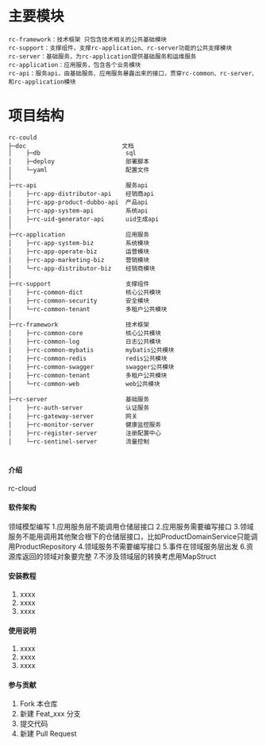 #  主要模块

```
rc-framework：技术框架 只包含技术相关的公共基础模块
rc-support：支撑组件，支撑rc-application、rc-server功能的公共支撑模块
rc-server：基础服务，为rc-application提供基础服务和运维服务
rc-application：应用服务，包含各个业务模块
rc-api：服务api，由基础服务、应用服务暴露出来的接口，贯穿rc-common、rc-server、和rc-application模块
```

# 项目结构

```
rc-could
├─doc                           文档
│    ├─db                        sql
│    ├─deploy                    部署脚本
│    └─yaml                      配置文件
│ 
├─rc-api                         服务api
│    ├─rc-app-distributor-api    经销商api
│    ├─rc-app-product-dubbo-api  产品api
│    ├─rc-app-system-api         系统api
│    ├─rc-uid-generator-api      uid生成api
│   
├─rc-application                 应用服务
│    ├─rc-app-system-biz         系统模块
│    ├─rc-app-operate-biz        运营模块 
│    ├─rc-app-marketing-biz      营销模块
│    └─rc-app-distributor-biz    经销商模块 
│
├─rc-support                     支撑组件
│    ├─rc-common-dict            核心公共模块
│    ├─rc-common-security        安全模块  
│    └─rc-common-tenant          多租户公共模块  
│
├─rc-framework                   技术框架
│    ├─rc-common-core            核心公共模块
│    ├─rc-common-log             日志公共模块
│    ├─rc-common-mybatis         mybatis公共模块
│    ├─rc-common-redis           redis公共模块
│    ├─rc-common-swagger         swagger公共模块
│    ├─rc-common-tenant          多租户公共模块 
│    └─rc-common-web             web公共模块 
│   
├─rc-server                      基础服务
│    ├─rc-auth-server            认证服务
│    ├─rc-gateway-server         网关  
│    ├─rc-monitor-server         健康监控服务 
│    ├─rc-register-server        注册配置中心
│    └─rc-sentinel-server        流量控制
```



# 

#### 介绍
rc-cloud

#### 软件架构
领域模型编写
    1.应用服务层不能调用仓储层接口
    2.应用服务需要编写接口
    3.领域服务不能用调用其他聚合根下的仓储层接口，比如ProductDomainService只能调用ProductRepository
    4.领域服务不需要编写接口
    5.事件在领域服务层出发
    6.资源库返回的领域对象要完整
	7.不涉及领域层的转换考虑用MapStruct

#### 安装教程

1.  xxxx
2.  xxxx
3.  xxxx

#### 使用说明

1.  xxxx
2.  xxxx
3.  xxxx

#### 参与贡献

1.  Fork 本仓库
2.  新建 Feat_xxx 分支
3.  提交代码
4.  新建 Pull Request

